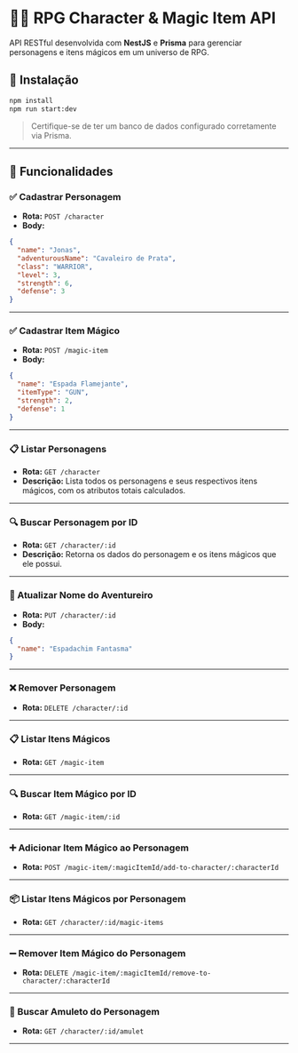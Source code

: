 # 🧙‍♂️ RPG Character & Magic Item API

API RESTful desenvolvida com **NestJS** e **Prisma** para gerenciar personagens e itens mágicos em um universo de RPG.

## 🚀 Instalação

```bash
npm install
npm run start:dev
```

> Certifique-se de ter um banco de dados configurado corretamente via Prisma.

---

## 📌 Funcionalidades

### ✅ Cadastrar Personagem

- **Rota:** `POST /character`
- **Body:**

```json
{
  "name": "Jonas",
  "adventurousName": "Cavaleiro de Prata",
  "class": "WARRIOR",
  "level": 3,
  "strength": 6,
  "defense": 3
}
```

---

### ✅ Cadastrar Item Mágico

- **Rota:** `POST /magic-item`
- **Body:**

```json
{
  "name": "Espada Flamejante",
  "itemType": "GUN",
  "strength": 2,
  "defense": 1
}
```

---

### 📋 Listar Personagens

- **Rota:** `GET /character`
- **Descrição:** Lista todos os personagens e seus respectivos itens mágicos, com os atributos totais calculados.

---

### 🔍 Buscar Personagem por ID

- **Rota:** `GET /character/:id`
- **Descrição:** Retorna os dados do personagem e os itens mágicos que ele possui.

---

### 📝 Atualizar Nome do Aventureiro

- **Rota:** `PUT /character/:id`
- **Body:**

```json
{
  "name": "Espadachim Fantasma"
}
```

---

### ❌ Remover Personagem

- **Rota:** `DELETE /character/:id`

---

### 📋 Listar Itens Mágicos

- **Rota:** `GET /magic-item`

---

### 🔍 Buscar Item Mágico por ID

- **Rota:** `GET /magic-item/:id`

---

### ➕ Adicionar Item Mágico ao Personagem

- **Rota:** `POST /magic-item/:magicItemId/add-to-character/:characterId`

---

### 📦 Listar Itens Mágicos por Personagem

- **Rota:** `GET /character/:id/magic-items`

---

### ➖ Remover Item Mágico do Personagem

- **Rota:** `DELETE /magic-item/:magicItemId/remove-to-character/:characterId`

---

### 💍 Buscar Amuleto do Personagem

- **Rota:** `GET /character/:id/amulet`

---
